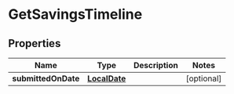 

# GetSavingsTimeline

## Properties

Name | Type | Description | Notes
------------ | ------------- | ------------- | -------------
**submittedOnDate** | [**LocalDate**](LocalDate.md) |  |  [optional]



